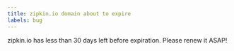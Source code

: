 ```yaml
---
title: zipkin.io domain about to expire
labels: bug
---
```

zipkin.io has less than 30 days left before expiration. Please renew it ASAP!
